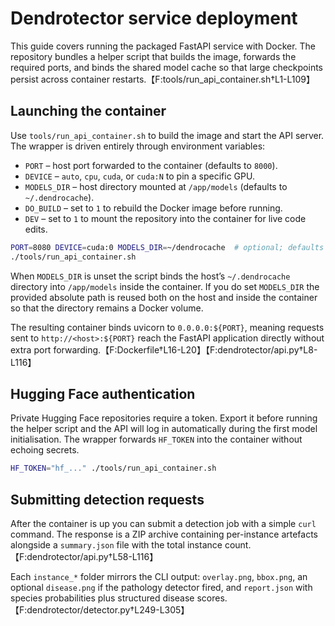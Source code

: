  # Dendrotector service deployment
 
 This guide covers running the packaged FastAPI service with Docker. The
 repository bundles a helper script that builds the image, forwards the required
 ports, and binds the shared model cache so that large checkpoints persist across
 container restarts.【F:tools/run_api_container.sh†L1-L109】
 
 ## Launching the container
 
Use `tools/run_api_container.sh` to build the image and start the API server. The
wrapper is driven entirely through environment variables:
 
- `PORT` – host port forwarded to the container (defaults to `8000`).
- `DEVICE` – `auto`, `cpu`, `cuda`, or `cuda:N` to pin a specific GPU.
- `MODELS_DIR` – host directory mounted at `/app/models` (defaults to `~/.dendrocache`).
- `DO_BUILD` – set to `1` to rebuild the Docker image before running.
- `DEV` – set to `1` to mount the repository into the container for live code edits.
 
```bash
PORT=8080 DEVICE=cuda:0 MODELS_DIR=~/dendrocache  # optional; defaults to ~/.dendrocache
./tools/run_api_container.sh
```
 
When `MODELS_DIR` is unset the script binds the host’s `~/.dendrocache`
directory into `/app/models` inside the container. If you do set `MODELS_DIR`
the provided absolute path is reused both on the host and inside the container
so that the directory remains a Docker volume.

The resulting container binds uvicorn to `0.0.0.0:${PORT}`, meaning requests sent
to `http://<host>:${PORT}` reach the FastAPI application directly without extra
port forwarding.【F:Dockerfile†L16-L20】【F:dendrotector/api.py†L8-L116】
 
 ## Hugging Face authentication
 
Private Hugging Face repositories require a token. Export it before running the
helper script and the API will log in automatically during the first model
initialisation. The wrapper forwards `HF_TOKEN` into the container without echoing secrets.
 
 ```bash
 HF_TOKEN="hf_..." ./tools/run_api_container.sh
 ```

## Submitting detection requests
 
After the container is up you can submit a detection job with a simple `curl`
command. The response is a ZIP archive containing per-instance artefacts
alongside a `summary.json` file with the total instance count.【F:dendrotector/api.py†L58-L116】

Each `instance_*` folder mirrors the CLI output: `overlay.png`, `bbox.png`, an
optional `disease.png` if the pathology detector fired, and `report.json` with
species probabilities plus structured disease scores.【F:dendrotector/detector.py†L249-L305】
